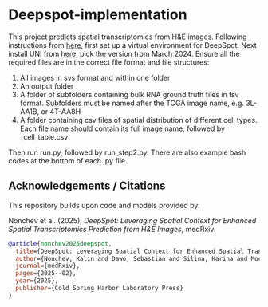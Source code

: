 # Deepspot-implementation
This project predicts spatial transcriptomics from H&E images.
Following instructions from [here](https://github.com/ratschlab/DeepSpot/blob/main/README.md), first set up a virtual environment for DeepSpot.
Next install UNI from [here](https://github.com/mahmoodlab/UNI/blob/main/README.md), pick the version from March 2024.
Ensure all the required files are in the correct file format and file structures:
1. All images in svs format and within one folder
2. An output folder
3. A folder of subfolders containing bulk RNA ground truth files in tsv format. Subfolders must be named after the TCGA image name, e.g. 3L-AA1B, or 4T-AA8H
4. A folder containing csv files of spatial distribution of different cell types. Each file name should contain its full image name, followed by _cell_table.csv

Then run run.py, followed by run_step2.py.
There are also example bash codes at the bottom of each .py file.

## Acknowledgements / Citations

This repository builds upon code and models provided by:

Nonchev et al. (2025), *DeepSpot: Leveraging Spatial Context for Enhanced Spatial Transcriptomics Prediction from H&E Images*, medRxiv.  

```bibtex
@article{nonchev2025deepspot,
  title={DeepSpot: Leveraging Spatial Context for Enhanced Spatial Transcriptomics Prediction from H\&E Images},
  author={Nonchev, Kalin and Dawo, Sebastian and Silina, Karina and Moch, Holger and Andani, Sonali and Tumor Profiler Consortium and Koelzer, Viktor H and Raetsch, Gunnar},
  journal={medRxiv},
  pages={2025--02},
  year={2025},
  publisher={Cold Spring Harbor Laboratory Press}
}
